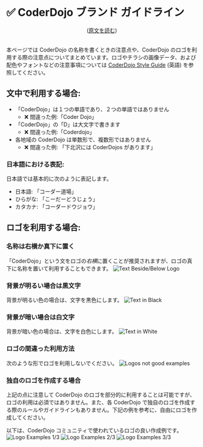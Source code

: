 # ✅ CoderDojo ブランド ガイドライン
<center>(<a href="/docs/brand-guidelines-en">原文を読む</a>)</center>
<br>

本ページでは CoderDojo の名称を書くときの注意点や、CoderDojo のロゴを利用する際の注意点についてまとめています。ロゴやチラシの画像データ、および配色やフォントなどの注意事項については [CoderDojo Style Guide](http://dojo.soy/style) (英語) を参照してください。

## 文中で利用する場合:

- 「CoderDojo」は１つの単語であり、２つの単語ではありません
  - ❌ 間違った例:「Coder Dojo」
- 「CoderDojo」の「D」は大文字で書きます
  - ❌ 間違った例:「Coderdojo」
- 各地域の CoderDojo は単数形で、複数形ではありません
  - ❌ 間違った例: 「下北沢には CoderDojos があります」

### 日本語における表記:
日本語では基本的に次のように表記します。

- 日本語: 「コーダー道場」
- ひらがな: 「こーだーどうじょう」
- カタカナ: 「コーダードウジョウ」

## ロゴを利用する場合:

### 名称は右横か真下に置く
「CoderDojo」という文をロゴの*右横*に置くことが推奨されますが、ロゴの真下に名称を置いて利用することもできます。
<img alt="Text Beside/Below Logo" class='lazyload' loading='lazy' src='/spinner.svg' data-src="/img/logo-samples.png">

### 背景が明るい場合は黒文字
背景が明るい色の場合は、文字を黒色にします。
<img alt="Text in Black" class='lazyload' loading='lazy' src='/spinner.svg' data-src="/img/logo-black-text.png">

### 背景が暗い場合は白文字
背景が暗い色の場合は、文字を白色にします。
<img alt="Text in White" class='lazyload' loading='lazy' src='/spinner.svg' data-src="/img/logo-white-text.png">

### ロゴの間違った利用方法
次のような形でロゴを利用しないでください。
<img alt="Logos not good examples" class='lazyload' loading='lazy' src='/spinner.svg' data-src="/img/logo-not-good.png">

### 独自のロゴを作成する場合

上記の点に注意して CoderDojo のロゴを部分的に利用することは可能ですが、ロゴの利用は必須ではありません。また、各 CoderDojo で独自のロゴを作成する際のルールやガイドラインもありません。下記の例を参考に、自由にロゴを作成してください。

以下は、CoderDojo コミュニティで使われているロゴの良い作成例です。
<img alt="Logo Examples 1/3" class='lazyload' loading='lazy' src='/spinner.svg' data-src="/img/logo-examples-1.png">
<img alt="Logo Examples 2/3" class='lazyload' loading='lazy' src='/spinner.svg' data-src="/img/logo-examples-2.png">
<img alt="Logo Examples 3/3" class='lazyload' loading='lazy' src='/spinner.svg' data-src="/img/logo-examples-3.png">


